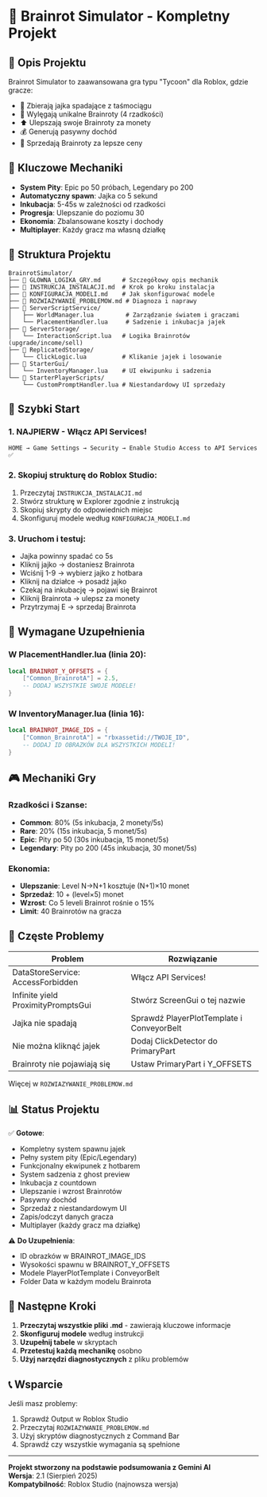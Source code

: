 # 🧠 Brainrot Simulator - Kompletny Projekt

## 📖 Opis Projektu
Brainrot Simulator to zaawansowana gra typu "Tycoon" dla Roblox, gdzie gracze:
- 🥚 Zbierają jajka spadające z taśmociągu
- 🐣 Wylęgają unikalne Brainroty (4 rzadkości)
- ⬆️ Ulepszają swoje Brainroty za monety
- 💰 Generują pasywny dochód
- 🏪 Sprzedają Brainroty za lepsze ceny

## 🎯 Kluczowe Mechaniki
- **System Pity**: Epic po 50 próbach, Legendary po 200
- **Automatyczny spawn**: Jajka co 5 sekund
- **Inkubacja**: 5-45s w zależności od rzadkości
- **Progresja**: Ulepszanie do poziomu 30
- **Ekonomia**: Zbalansowane koszty i dochody
- **Multiplayer**: Każdy gracz ma własną działkę

## 📁 Struktura Projektu

```
BrainrotSimulator/
├── 📜 GLOWNA_LOGIKA_GRY.md      # Szczegółowy opis mechanik
├── 📜 INSTRUKCJA_INSTALACJI.md  # Krok po kroku instalacja
├── 📜 KONFIGURACJA_MODELI.md    # Jak skonfigurować modele
├── 📜 ROZWIAZYWANIE_PROBLEMOW.md # Diagnoza i naprawy
├── 📂 ServerScriptService/
│   ├── WorldManager.lua         # Zarządzanie światem i graczami
│   └── PlacementHandler.lua     # Sadzenie i inkubacja jajek
├── 📂 ServerStorage/
│   └── InteractionScript.lua   # Logika Brainrotów (upgrade/income/sell)
├── 📂 ReplicatedStorage/
│   └── ClickLogic.lua          # Klikanie jajek i losowanie
├── 📂 StarterGui/
│   └── InventoryManager.lua    # UI ekwipunku i sadzenia
└── 📂 StarterPlayerScripts/
    └── CustomPromptHandler.lua # Niestandardowy UI sprzedaży
```

## 🚀 Szybki Start

### 1. NAJPIERW - Włącz API Services!
```
HOME → Game Settings → Security → Enable Studio Access to API Services ✅
```

### 2. Skopiuj strukturę do Roblox Studio:
1. Przeczytaj `INSTRUKCJA_INSTALACJI.md`
2. Stwórz strukturę w Explorer zgodnie z instrukcją
3. Skopiuj skrypty do odpowiednich miejsc
4. Skonfiguruj modele według `KONFIGURACJA_MODELI.md`

### 3. Uruchom i testuj:
- Jajka powinny spadać co 5s
- Kliknij jajko → dostaniesz Brainrota
- Wciśnij 1-9 → wybierz jajko z hotbara
- Kliknij na działce → posadź jajko
- Czekaj na inkubację → pojawi się Brainrot
- Kliknij Brainrota → ulepsz za monety
- Przytrzymaj E → sprzedaj Brainrota

## 🔧 Wymagane Uzupełnienia

### W PlacementHandler.lua (linia 20):
```lua
local BRAINROT_Y_OFFSETS = {
    ["Common_BrainrotA"] = 2.5,
    -- DODAJ WSZYSTKIE SWOJE MODELE!
}
```

### W InventoryManager.lua (linia 16):
```lua
local BRAINROT_IMAGE_IDS = {
    ["Common_BrainrotA"] = "rbxassetid://TWOJE_ID",
    -- DODAJ ID OBRAZKÓW DLA WSZYSTKICH MODELI!
}
```

## 🎮 Mechaniki Gry

### Rzadkości i Szanse:
- **Common**: 80% (5s inkubacja, 2 monety/5s)
- **Rare**: 20% (15s inkubacja, 5 monet/5s)  
- **Epic**: Pity po 50 (30s inkubacja, 15 monet/5s)
- **Legendary**: Pity po 200 (45s inkubacja, 30 monet/5s)

### Ekonomia:
- **Ulepszanie**: Level N→N+1 kosztuje (N+1)×10 monet
- **Sprzedaż**: 10 + (level×5) monet
- **Wzrost**: Co 5 leveli Brainrot rośnie o 15%
- **Limit**: 40 Brainrotów na gracza

## 🚨 Częste Problemy

| Problem | Rozwiązanie |
|---------|-------------|
| DataStoreService: AccessForbidden | Włącz API Services! |
| Infinite yield ProximityPromptsGui | Stwórz ScreenGui o tej nazwie |
| Jajka nie spadają | Sprawdź PlayerPlotTemplate i ConveyorBelt |
| Nie można kliknąć jajek | Dodaj ClickDetector do PrimaryPart |
| Brainroty nie pojawiają się | Ustaw PrimaryPart i Y_OFFSETS |

Więcej w `ROZWIAZYWANIE_PROBLEMOW.md`

## 📊 Status Projektu

✅ **Gotowe**:
- Kompletny system spawnu jajek
- Pełny system pity (Epic/Legendary)
- Funkcjonalny ekwipunek z hotbarem
- System sadzenia z ghost preview
- Inkubacja z countdown
- Ulepszanie i wzrost Brainrotów
- Pasywny dochód
- Sprzedaż z niestandardowym UI
- Zapis/odczyt danych gracza
- Multiplayer (każdy gracz ma działkę)

⚠️ **Do Uzupełnienia**:
- ID obrazków w BRAINROT_IMAGE_IDS
- Wysokości spawnu w BRAINROT_Y_OFFSETS  
- Modele PlayerPlotTemplate i ConveyorBelt
- Folder Data w każdym modelu Brainrota

## 🎯 Następne Kroki

1. **Przeczytaj wszystkie pliki .md** - zawierają kluczowe informacje
2. **Skonfiguruj modele** według instrukcji
3. **Uzupełnij tabele** w skryptach
4. **Przetestuj każdą mechanikę** osobno
5. **Użyj narzędzi diagnostycznych** z pliku problemów

## 📞 Wsparcie

Jeśli masz problemy:
1. Sprawdź Output w Roblox Studio
2. Przeczytaj `ROZWIAZYWANIE_PROBLEMOW.md`
3. Użyj skryptów diagnostycznych z Command Bar
4. Sprawdź czy wszystkie wymagania są spełnione

---

**Projekt stworzony na podstawie podsumowania z Gemini AI**  
**Wersja**: 2.1 (Sierpień 2025)  
**Kompatybilność**: Roblox Studio (najnowsza wersja)
